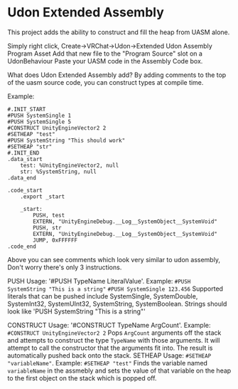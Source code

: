 # Udon Extended Assembly
 
This project adds the ability to construct and fill the heap from UASM alone.

Simply right click, Create->VRChat->Udon->Extended Udon Assembly Program Asset
Add that new file to the "Program Source" slot on a UdonBehaviour
Paste your UASM code in the Assembly Code box.

What does Udon Extended Assembly add?
By adding comments to the top of the uasm source code, you can construct types at compile time.

Example:
```
#.INIT_START
#PUSH SystemSingle 1
#PUSH SystemSingle 5
#CONSTRUCT UnityEngineVector2 2
#SETHEAP "test"
#PUSH SystemString "This should work"
#SETHEAP "str"
#.INIT_END
.data_start
	test: %UnityEngineVector2, null
	str: %SystemString, null
.data_end

.code_start
    .export _start
    
    _start:
        PUSH, test
        EXTERN, "UnityEngineDebug.__Log__SystemObject__SystemVoid"
		PUSH, str
        EXTERN, "UnityEngineDebug.__Log__SystemObject__SystemVoid"
        JUMP, 0xFFFFFF
.code_end
```

Above you can see comments which look very similar to udon assembly, Don't worry there's only 3 instructions.

PUSH
	Usage: '#PUSH TypeName LiteralValue'. Example: `#PUSH SystemString "This is a string"` `#PUSH SystemSingle 123.456`
	Supported literals that can be pushed include SystemSingle, SystemDouble, SystemInt32, SystemUInt32, SystemString, SystemBoolean.
	Strings should look like 'PUSH SystemString "This is a string"'

CONSTRUCT
	Usage: '#CONSTRUCT TypeName ArgCount'. Example: `#CONSTRUCT UnityEngineVector2 2`
	Pops `ArgCount` arguments off the stack and attempts to construct the type `TypeName` with those arguments. It will attempt to call the constructor that the arguments fit into. The result is automatically pushed back onto the stack.
SETHEAP
	Usage: `#SETHEAP "variableName"`. Example: `#SETHEAP "test"`
	Finds the variable named `variableName` in the assmebly and sets the value of that variable on the heap to the first object on the stack which is popped off.
